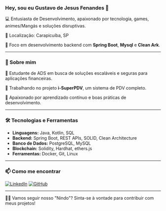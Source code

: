 ### Hey, sou eu Gustavo de Jesus Fenandes 👋

💻 Entusiasta de Desenvolvimento, apaixonado por tecnologia, games, animes/Mangás e soluções disruptivas. 

📍 Localização: Carapicuíba, SP

🎯 Foco em desenvolvimento backend com **Spring Boot**, **Mysql** e **Clean Ark**.

---

### 🚀 Sobre mim
🔹 Estudante de ADS em busca de soluções escaláveis e seguras para aplicações financeiras.

🔹 Trabalhando no projeto **i-SuperPDV**, um sistema de PDV completo.

🔹 Apaixonado por aprendizado contínuo e boas práticas de desenvolvimento.

---

### 🛠️ Tecnologias e Ferramentas
- **Linguagens:** Java, Kotlin, SQL
- **Backend:** Spring Boot, REST APIs, SOLID, Clean Architecture
- **Banco de Dados:** PostgreSQL, MySQL
- **Blockchain:** Solidity, Hardhat, ethers.js
- **Ferramentas:** Docker, Git, Linux

---


### 📫 Como me encontrar
[![LinkedIn](https://img.shields.io/badge/LinkedIn-000?style=for-the-badge&logo=linkedin&logoColor=0A66C2)](https://www.linkedin.com/in/gustavodejesusfernandes/)
[![GitHub](https://img.shields.io/badge/GitHub-000?style=for-the-badge&logo=github&logoColor=white)](https://github.com/StackOfLigth)

---

🥷💨 Vamos  seguir nosso "Nindo"? Sinta-se à vontade para contribuir com meus projetos!

